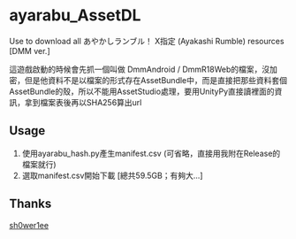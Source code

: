 # ayarabu_AssetDL
Use to download all あやかしランブル！ X指定 (Ayakashi Rumble) resources [DMM ver.]

這遊戲啟動的時候會先抓一個叫做 DmmAndroid / DmmR18Web的檔案，沒加密，但是他資料不是以檔案的形式存在AssetBundle中，而是直接把那些資料套個AssetBundle的殼，所以不能用AssetStudio處理，要用UnityPy直接讀裡面的資訊，拿到檔案表後再以SHA256算出url

## Usage
1. 使用ayarabu_hash.py產生manifest.csv (可省略，直接用我附在Release的檔案就行)
2. 選取manifest.csv開始下載 [總共59.5GB；有夠大...]

## Thanks
[sh0wer1ee](https://gist.github.com/sh0wer1ee)
